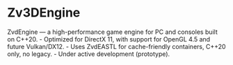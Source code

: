 # Zv3DEngine
ZvdEngine — a high-performance game engine for PC and consoles built on C++20. - Optimized for DirectX 11, with support for OpenGL 4.5 and future Vulkan/DX12. - Uses ZvdEASTL for cache-friendly containers, C++20 only, no legacy. - Under active development (prototype).

